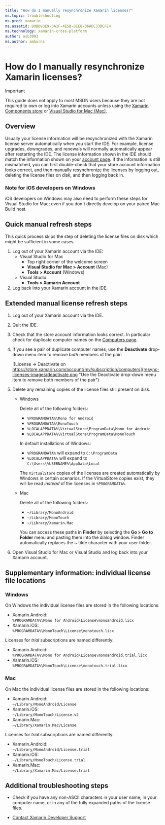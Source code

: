 ```yaml
---
title: "How do I manually resynchronize Xamarin licenses?"
ms.topic: troubleshooting
ms.prod: xamarin
ms.assetid: D0BD93E9-3A1F-4E5B-8EE8-36ADC33DCFE4
ms.technology: xamarin-cross-platform
author: asb3993
ms.author: amburns
---
```


# How do I manually resynchronize Xamarin licenses?

> [!IMPORTANT]
> This guide does not apply to most MSDN users because they are not required to own or log into Xamarin accounts unless using the [Xamarin Components store](https://components.xamarin.com/) or [Visual Studio for Mac (Mac)](~/cross-platform/get-started/requirements.md).




## Overview

Usually your license information will be resynchronized with the Xamarin license server automatically when you start the IDE. For example, license upgrades, downgrades, and renewals will normally automatically appear after restarting the IDE. The license information shown in the IDE should match the information shown on your [account page](https://store.xamarin.com/account/my/subscription/computers). If the information is still mismatched, you can first double-check that your store account information looks correct, and then manually resynchronize the licenses by logging out, deleting the license files on disk, and then logging back in.

### Note for iOS developers on Windows

iOS developers on Windows may also need to perform these steps for Visual Studio for Mac; even if you don't directly develop on your paired Mac Build host.

## Quick manual refresh steps

This quick process skips the step of deleting the license files on disk which might be sufficient in some cases. 

1.  Log out of your Xamarin account via the IDE:
    -   Visual Studio for Mac
        -   Top right corner of the welcome screen
        -   **Visual Studio for Mac > Account** (Mac)
        -   **Tools > Account** (Windows)
    -   Visual Studio
        -   **Tools > Xamarin Account**
2.  Log back into your Xamarin account in the IDE.

## Extended manual license refresh steps

1.  Log out of your Xamarin account via the IDE. 
2.  Quit the IDE.
3.  Check that the store account information looks correct. In particular check for duplicate computer names on the [Computers page](https://store.xamarin.com/account/my/subscription/computers).

4.  If you see a pair of duplicate computer names, use the **Deactivate** drop-down menu item to remove _both_ members of the pair:
    
    ![License -> Deactivate on https://store.xamarin.com/account/my/subscription/computers](resync-licenses-images/deactivate.png "Use the Deactivate drop-down menu item to remove both members of the pair")

5.  Delete any remaining copies of the license files still present on disk.
    -   Windows

        Delete all of the following folders:
        -   `%PROGRAMDATA%\Mono for Android`
        -   `%PROGRAMDATA%\MonoTouch`
        -   `%LOCALAPPDATA%\VirtualStore\ProgramData\Mono for Android`
        -   `%LOCALAPPDATA%\VirtualStore\ProgramData\MonoTouch`

        In default installations of Windows:
        -   `%PROGRAMDATA%` will expand to `C:\ProgramData`
        -   `%LOCALAPPDATA%` will expand to `C:\Users\%USERNAME%\AppData\Local`

        The `VirtualStore` copies of the licenses are created automatically by Windows in certain scenarios. If the VirtualStore copies exist, they will be read _instead_ of the licenses in `%PROGRAMDATA%`.

    -   Mac

        Delete all of the following folders:

        -   `~/Library/MonoAndroid`
        -   `~/Library/MonoTouch`
        -   `~/Library/Xamarin.Mac`

        You can access these paths in **Finder** by selecting the **Go > Go to Folder** menu and pasting them into the dialog window. Finder automatically replaces the ~ tilde character with your user folder.

6.  Open Visual Studio for Mac or Visual Studio and log back into your Xamarin account.

## Supplementary information: individual license file locations

### Windows

On Windows the individual license files are stored in the following locations:

-   Xamarin.Android:  
     `%PROGRAMDATA%\Mono for Android\License\monoandroid.licx`
-   Xamarin.iOS:  
     `%PROGRAMDATA%\MonoTouch\License\monotouch.licx`

Licenses for *trial* subscriptions are named differently:

-   Xamarin.Android:  
     `%PROGRAMDATA%\Mono for Android\License\monoandroid.trial.licx`
-   Xamarin.iOS:  
     `%PROGRAMDATA%\MonoTouch\License\monotouch.trial.licx`

### Mac

On Mac the individual license files are stored in the following locations:

-   Xamarin.Android:  
     `~/Library/MonoAndroid/License`
-   Xamarin.iOS:  
     `~/Library/MonoTouch/License.v2`
-   Xamarin.Mac:  
     `~/Library/Xamarin.Mac/License`

Licenses for *trial* subscriptions are named differently:

-   Xamarin.Android:  
     `~/Library/MonoAndroid/License.trial`
-   Xamarin.iOS:  
     `~/Library/MonoTouch/License.trial`
-   Xamarin.Mac:  
     `~/Library/Xamarin.Mac/License.trial`

## Additional troubleshooting steps

-   Check if you have any non-ASCII characters in your user name, in your computer name, or in any of the fully expanded paths of the license files.

-   [Contact Xamarin Developer Support](http://xamarin.com/support)

